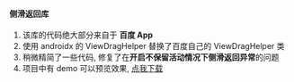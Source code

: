 #### 侧滑返回库
1. 该库的代码绝大部分来自于 **百度 App**
2. 使用 androidx 的 ViewDragHelper 替换了百度自己的 ViewDragHelper 类
3. 稍微精简了一些代码, 修复了在**开启不保留活动情况下侧滑返回异常**的问题
4. 项目中有 demo 可以预览效果, [点我下载](https://github.com/wp292519413/SlidingBack/blob/master/apk/app-debug.apk)